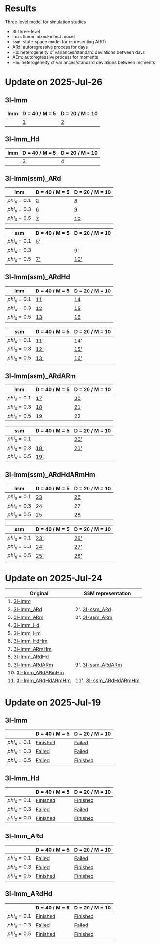 # Results

Three-level model for simulation studies
- 3l: three-level
- lmm: linear mixed-effect model
- ssm: state-space model for representing AR(1)
- ARd: autoregressive process for days
- Hd: heterogeneity of variances/standard deviations between days
- ADm: autoregressive process for moments
- Hm: heterogeneity of variances/standard deviations between moments


# Update on 2025-Jul-26


## 3l-lmm

| lmm         |D = 40 / M = 5|D = 20 / M = 10|
|-------------|--------------|---------------|
|             |[1](https://xup6y3ul6.github.io/project2_simulation/results/sim_3l-lmm__N20D40M5_phi-d0.1_Seed20250624_result.html)|[2](https://xup6y3ul6.github.io/project2_simulation/results/sim_3l-lmm__N20D200M10_phi-d0.1_Seed20250624_result.html)|

## 3l-lmm_Hd
| lmm         |D = 40 / M = 5|D = 20 / M = 10|
|-------------|--------------|---------------|
|             |[3](https://xup6y3ul6.github.io/project2_simulation/results/sim_3l-lmm_Hd_N20D40M5_phi-d0.1_Seed20250624_result.html)|[4](https://xup6y3ul6.github.io/project2_simulation/results/sim_3l-lmm_Hd_N20D200M10_phi-d0.1_Seed20250624_result.html)|


## 3l-lmm(ssm)_ARd
| lmm         |D = 40 / M = 5|D = 20 / M = 10|
|-------------|--------------|---------------|
|$phi_d = 0.1$|[5](https://xup6y3ul6.github.io/project2_simulation/results/sim_3l-lmm_ARd_N20D40M5_phi-d0.1_Seed20250624_result.html)|[8](https://xup6y3ul6.github.io/project2_simulation/results/sim_3l-lmm_ARd_N20D200M10_phi-d0.1_Seed20250624_result.html)|
|$phi_d = 0.3$|[6](https://xup6y3ul6.github.io/project2_simulation/results/sim_3l-lmm_ARd_N20D40M5_phi-d0.3_Seed20250624_result.html)|[9](https://xup6y3ul6.github.io/project2_simulation/results/sim_3l-lmm_ARd_N20D200M10_phi-d0.3_Seed20250624_result.html)|
|$phi_d = 0.5$|[7](https://xup6y3ul6.github.io/project2_simulation/results/sim_3l-lmm_ARd_N20D40M5_phi-d0.5_Seed20250624_result.html)|[10](https://xup6y3ul6.github.io/project2_simulation/results/sim_3l-lmm_ARd_N20D200M10_phi-d0.5_Seed20250624_result.html)|

| ssm         |D = 40 / M = 5|D = 20 / M = 10|
|-------------|--------------|---------------|
|$phi_d = 0.1$|[5'](https://xup6y3ul6.github.io/project2_simulation/results/sim_3l-ssm_ARd_N20D40M5_phi-d0.1_Seed20250624_result.html)||
|$phi_d = 0.3$||[9'](https://xup6y3ul6.github.io/project2_simulation/results/sim_3l-ssm_ARd_N20D200M10_phi-d0.3_Seed20250624_result.html)|
|$phi_d = 0.5$|[7'](https://xup6y3ul6.github.io/project2_simulation/results/sim_3l-ssm_ARd_N20D40M5_phi-d0.5_Seed20250624_result.html)|[10'](https://xup6y3ul6.github.io/project2_simulation/results/sim_3l-ssm_ARd_N20D200M10_phi-d0.5_Seed20250624_result.html)|


## 3l-lmm(ssm)_ARdHd

| lmm         |D = 40 / M = 5|D = 20 / M = 10|
|-------------|--------------|---------------|
|$phi_d = 0.1$|[11](https://xup6y3ul6.github.io/project2_simulation/results/sim_3l-lmm_ARdHd_N20D40M5_phi-d0.1_Seed20250624_result.html)|[14](https://xup6y3ul6.github.io/project2_simulation/results/sim_3l-lmm_ARdHd_N20D200M10_phi-d0.1_Seed20250624_result.html)|
|$phi_d = 0.3$|[12](https://xup6y3ul6.github.io/project2_simulation/results/sim_3l-lmm_ARdHd_N20D40M5_phi-d0.3_Seed20250624_result.html)|[15](https://xup6y3ul6.github.io/project2_simulation/results/sim_3l-lmm_ARdHd_N20D200M10_phi-d0.3_Seed20250624_result.html)|
|$phi_d = 0.5$|[13](https://xup6y3ul6.github.io/project2_simulation/results/sim_3l-lmm_ARdHd_N20D40M5_phi-d0.5_Seed20250624_result.html)|[16](https://xup6y3ul6.github.io/project2_simulation/results/sim_3l-lmm_ARdHd_N20D200M10_phi-d0.5_Seed20250624_result.html)|

| ssm         |D = 40 / M = 5|D = 20 / M = 10|
|-------------|--------------|---------------|
|$phi_d = 0.1$|[11'](https://xup6y3ul6.github.io/project2_simulation/results/sim_3l-ssm_ARdHd_N20D40M5_phi-d0.1_Seed20250624_result.html)|[14'](https://xup6y3ul6.github.io/project2_simulation/results/sim_3l-ssm_ARdHd_N20D200M10_phi-d0.1_Seed20250624_result.html)|
|$phi_d = 0.3$|[12'](https://xup6y3ul6.github.io/project2_simulation/results/sim_3l-ssm_ARdHd_N20D40M5_phi-d0.3_Seed20250624_result.html)|[15'](https://xup6y3ul6.github.io/project2_simulation/results/sim_3l-ssm_ARdHd_N20D200M10_phi-d0.3_Seed20250624_result.html)|
|$phi_d = 0.5$|[13'](https://xup6y3ul6.github.io/project2_simulation/results/sim_3l-ssm_ARdHd_N20D40M5_phi-d0.5_Seed20250624_result.html)|[16'](https://xup6y3ul6.github.io/project2_simulation/results/sim_3l-ssm_ARdHd_N20D200M10_phi-d0.5_Seed20250624_result.html)|

## 3l-lmm(ssm)_ARdARm

| lmm         |D = 40 / M = 5|D = 20 / M = 10|
|-------------|--------------|---------------|
|$phi_d = 0.1$|[17](https://xup6y3ul6.github.io/project2_simulation/results/sim_3l-lmm_ARdARm_N20D40M5_phi-d0.1_Seed20250624_result.html)|[20](https://xup6y3ul6.github.io/project2_simulation/results/sim_3l-lmm_ARdARm_N20D200M10_phi-d0.1_Seed20250624_result.html)|
|$phi_d = 0.3$|[18](https://xup6y3ul6.github.io/project2_simulation/results/sim_3l-lmm_ARdARm_N20D40M5_phi-d0.3_Seed20250624_result.html)|[21](https://xup6y3ul6.github.io/project2_simulation/results/sim_3l-lmm_ARdARm_N20D200M10_phi-d0.3_Seed20250624_result.html)|
|$phi_d = 0.5$|[19](https://xup6y3ul6.github.io/project2_simulation/results/sim_3l-lmm_ARdARm_N20D40M5_phi-d0.5_Seed20250624_result.html)|[22](https://xup6y3ul6.github.io/project2_simulation/results/sim_3l-lmm_ARdARm_N20D200M10_phi-d0.5_Seed20250624_result.html)|

| ssm         |D = 40 / M = 5|D = 20 / M = 10|
|-------------|--------------|---------------|
|$phi_d = 0.1$||[20'](https://xup6y3ul6.github.io/project2_simulation/results/sim_3l-ssm_ARdARm_N20D200M10_phi-d0.1_Seed20250624_result.html)|
|$phi_d = 0.3$|[18'](https://xup6y3ul6.github.io/project2_simulation/results/sim_3l-ssm_ARdARm_N20D40M5_phi-d0.3_Seed20250624_result.html)|[21'](https://xup6y3ul6.github.io/project2_simulation/results/sim_3l-ssm_ARdARm_N20D200M10_phi-d0.3_Seed20250624_result.html)|
|$phi_d = 0.5$|[19'](https://xup6y3ul6.github.io/project2_simulation/results/sim_3l-ssm_ARdARm_N20D40M5_phi-d0.5_Seed20250624_result.html)||
## 3l-lmm(ssm)_ARdHdARmHm

| lmm         |D = 40 / M = 5|D = 20 / M = 10|
|-------------|--------------|---------------|
|$phi_d = 0.1$|[23](https://xup6y3ul6.github.io/project2_simulation/results/sim_3l-lmm_ARdHdARmHm_N20D40M5_phi-d0.1_Seed20250624_result.html)|[26](https://xup6y3ul6.github.io/project2_simulation/results/sim_3l-lmm_ARdHdARmHm_N20D200M10_phi-d0.1_Seed20250624_result.html)|
|$phi_d = 0.3$|[24](https://xup6y3ul6.github.io/project2_simulation/results/sim_3l-lmm_ARdHdARmHm_N20D40M5_phi-d0.3_Seed20250624_result.html)|[27](https://xup6y3ul6.github.io/project2_simulation/results/sim_3l-lmm_ARdHdARmHm_N20D200M10_phi-d0.3_Seed20250624_result.html)|
|$phi_d = 0.5$|[25](https://xup6y3ul6.github.io/project2_simulation/results/sim_3l-lmm_ARdHdARmHm_N20D40M5_phi-d0.5_Seed20250624_result.html)|[28](https://xup6y3ul6.github.io/project2_simulation/results/sim_3l-lmm_ARdHdARmHm_N20D200M10_phi-d0.5_Seed20250624_result.html)|

| ssm         |D = 40 / M = 5|D = 20 / M = 10|
|-------------|--------------|---------------|
|$phi_d = 0.1$|[23'](https://xup6y3ul6.github.io/project2_simulation/results/sim_3l-ssm_ARdHdARmHm_N20D40M5_phi-d0.1_Seed20250624_result.html)|[26'](https://xup6y3ul6.github.io/project2_simulation/results/sim_3l-ssm_ARdHdARmHm_N20D200M10_phi-d0.1_Seed20250624_result.html)|
|$phi_d = 0.3$|[24'](https://xup6y3ul6.github.io/project2_simulation/results/sim_3l-ssm_ARdHdARmHm_N20D40M5_phi-d0.3_Seed20250624_result.html)|[27'](https://xup6y3ul6.github.io/project2_simulation/results/sim_3l-ssm_ARdHdARmHm_N20D200M10_phi-d0.3_Seed20250624_result.html)|
|$phi_d = 0.5$|[25'](https://xup6y3ul6.github.io/project2_simulation/results/sim_3l-ssm_ARdHdARmHm_N20D40M5_phi-d0.5_Seed20250624_result.html)|[28'](https://xup6y3ul6.github.io/project2_simulation/results/sim_3l-ssm_ARdHdARmHm_N20D200M10_phi-d0.5_Seed20250624_result.html)|


# Update on 2025-Jul-24

| Original | SSM representation |
|----------|--------------------|
|1. [3l-lmm](https://xup6y3ul6.github.io/project2_simulation/results/sim_3l-lmm__N20D20M20Seed20250611_result.html) | |
|2. [3l-lmm_ARd](https://xup6y3ul6.github.io/project2_simulation/results/sim_3l-lmm_ARd_N20D20M20Seed20250611_result.html) | 2'. [3l-ssm_ARd](https://xup6y3ul6.github.io/project2_simulation/results/sim_3l-ssm_ARd_N20D20M20Seed20250611_result.html) | |
|3. [3l-lmm_ARm](https://xup6y3ul6.github.io/project2_simulation/results/sim_3l-lmm_ARm_N20D20M20Seed20250611_result.html) | 3'. [3l-ssm_ARm](https://xup6y3ul6.github.io/project2_simulation/results/sim_3l-ssm_ARm_N20D20M20Seed20250611_result.html) | |
|4. [3l-lmm_Hd](https://xup6y3ul6.github.io/project2_simulation/results/sim_3l-lmm_Hd_N20D20M20Seed20250611_result.html) | |
|5. [3l-lmm_Hm](https://xup6y3ul6.github.io/project2_simulation/results/sim_3l-lmm_Hm_N20D20M20Seed20250611_result.html) | |
|6. [3l-lmm_HdHm](https://xup6y3ul6.github.io/project2_simulation/results/sim_3l-lmm_HdHm_N20D20M20Seed20250611_result.html) | |
|7. [3l-lmm_ARmHm](https://xup6y3ul6.github.io/project2_simulation/results/sim_3l-lmm_ARmHm_N20D20M20Seed20250611_result.html) | |
|8. [3l-lmm_ARdHd](https://xup6y3ul6.github.io/project2_simulation/results/sim_3l-lmm_ARdHd_N20D20M20Seed20250611_result.html) | |
|9. [3l-lmm_ARdARm](https://xup6y3ul6.github.io/project2_simulation/results/sim_3l-lmm_ARdARm_N20D20M20Seed20250611_result.html) | 9'. [3l-ssm_ARdARm](https://xup6y3ul6.github.io/project2_simulation/results/sim_3l-ssm_ARdARm_N20D20M20Seed20250611_result.html) |
|10. [3l-lmm_ARdARmHm](https://xup6y3ul6.github.io/project2_simulation/results/sim_3l-lmm_ARdARmHm_N20D20M20Seed20250611_result.html) | |
|11. [3l-lmm_ARdHdARmHm](https://xup6y3ul6.github.io/project2_simulation/results/sim_3l-lmm_ARdHdARmHm_N20D20M20Seed20250611_result.html) | 11'. [3l-ssm_ARdHdARmHm](https://xup6y3ul6.github.io/project2_simulation/results/sim_3l-ssm_ARdHdARmHm_N20D20M20Seed20250611_result.html) |


# Update on 2025-Jul-19

## 3l-lmm
|             |D = 40 / M = 5|D = 20 / M = 10|
|-------------|--------------|---------------|
|$phi_d = 0.1$|[Finished](https://xup6y3ul6.github.io/project2_simulation/results/sim_3l-lmm__N20D40M5phi_d0.1Seed20250617_result.html)|[Failed]()|
|$phi_d = 0.3$|[Failed]()|[Failed]()|
|$phi_d = 0.5$|[Failed]()|[Finished](https://xup6y3ul6.github.io/project2_simulation/results/sim_3l-lmm__N20D20M10phi_d0.5Seed20250617_result.html)|

## 3l-lmm_Hd

|             |D = 40 / M = 5|D = 20 / M = 10|
|-------------|--------------|---------------|
|$phi_d = 0.1$|[Finished](https://xup6y3ul6.github.io/project2_simulation/results/sim_3l-lmm_Hd_N20D40M5phi_d0.1Seed20250617_result.html)|[Finished](https://xup6y3ul6.github.io/project2_simulation/results/sim_3l-lmm_Hd_N20D20M10phi_d0.1Seed20250617_result.html)|
|$phi_d = 0.3$|[Failed]()|[Failed]()|
|$phi_d = 0.5$|[Finished](https://xup6y3ul6.github.io/project2_simulation/results/sim_3l-lmm_Hd_N20D40M5phi_d0.1Seed20250617_result.html)|[Finished](https://xup6y3ul6.github.io/project2_simulation/results/sim_3l-lmm_Hd_N20D20M10phi_d0.5Seed20250617_result.html)|

## 3l-lmm_ARd

|             |D = 40 / M = 5|D = 20 / M = 10|
|-------------|--------------|---------------|
|$phi_d = 0.1$|[Failed]()|[Failed]()|
|$phi_d = 0.3$|[Failed]()|[Finished](https://xup6y3ul6.github.io/project2_simulation/results/sim_3l-lmm_ARd_N20D20M10phi_d0.3Seed20250617_result.html)|
|$phi_d = 0.5$|[Finished](https://xup6y3ul6.github.io/project2_simulation/results/sim_3l-lmm_ARd_N20D40M5phi_d0.5Seed20250617_result.html)|[Finished](https://xup6y3ul6.github.io/project2_simulation/results/sim_3l-lmm_ARd_N20D20M10phi_d0.5Seed20250617_result.html)|

## 3l-lmm_ARdHd

|             |D = 40 / M = 5|D = 20 / M = 10|
|-------------|--------------|---------------|
|$phi_d = 0.1$|[Finished](https://xup6y3ul6.github.io/project2_simulation/results/sim_3l-lmm_ARdHd_N20D40M5phi_d0.1Seed20250617_result)|[Finished](https://xup6y3ul6.github.io/project2_simulation/results/sim_3l-lmm_ARdHd_N20D20M10phi_d0.1Seed20250617_result.html)|
|$phi_d = 0.3$|[Failed]()|[Failed]()|
|$phi_d = 0.5$|[Finished](https://xup6y3ul6.github.io/project2_simulation/results/sim_3l-lmm_ARdHd_N20D40M5phi_d0.5Seed20250617_result)|[Finished](https://xup6y3ul6.github.io/project2_simulation/results/sim_3l-lmm_ARdHd_N20D20M10phi_d0.5Seed20250617_result.html)|
